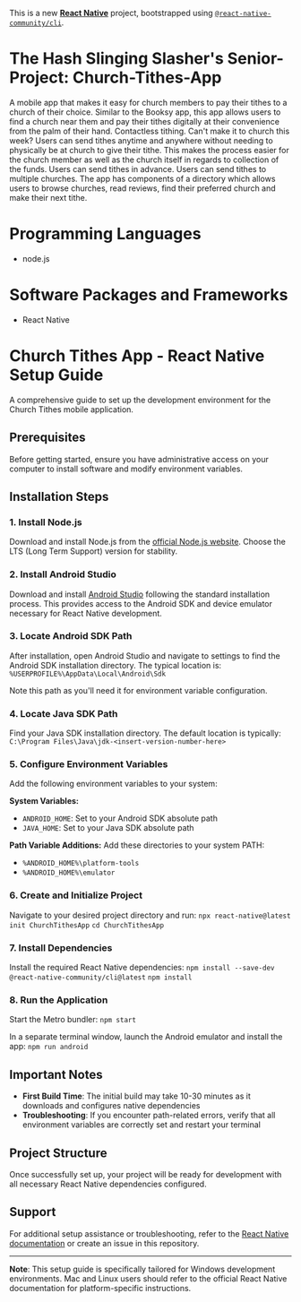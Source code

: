 This is a new [**React Native**](https://reactnative.dev) project, bootstrapped using [`@react-native-community/cli`](https://github.com/react-native-community/cli).

# The Hash Slinging Slasher's Senior-Project: Church-Tithes-App
A mobile app that makes it easy for church members to pay their tithes to a church of their choice. Similar to the Booksy app, this app allows users to find a church near them and pay their tithes digitally at their convenience from the palm of their hand. Contactless tithing. Can't make it to church this week? Users can send tithes anytime and anywhere without needing to physically be at church to give their tithe. This makes the process easier for the church member as well as the church itself in regards to collection of the funds. Users can send tithes in advance. Users can send tithes to multiple churches. The app has components of a directory which allows users to browse churches, read reviews, find their preferred church and make their next tithe.
# Programming Languages
- node.js
# Software Packages and Frameworks
- React Native
# Church Tithes App - React Native Setup Guide

A comprehensive guide to set up the development environment for the Church Tithes mobile application.

## Prerequisites

Before getting started, ensure you have administrative access on your computer to install software and modify environment variables.

## Installation Steps

### 1. Install Node.js
Download and install Node.js from the [official Node.js website](https://nodejs.org/). Choose the LTS (Long Term Support) version for stability.

### 2. Install Android Studio
Download and install [Android Studio](https://developer.android.com/studio) following the standard installation process. This provides access to the Android SDK and device emulator necessary for React Native development.

### 3. Locate Android SDK Path
After installation, open Android Studio and navigate to settings to find the Android SDK installation directory. The typical location is:
`%USERPROFILE%\AppData\Local\Android\Sdk`

Note this path as you'll need it for environment variable configuration.

### 4. Locate Java SDK Path
Find your Java SDK installation directory. The default location is typically:
`C:\Program Files\Java\jdk-<insert-version-number-here>`

### 5. Configure Environment Variables
Add the following environment variables to your system:

**System Variables:**
- `ANDROID_HOME`: Set to your Android SDK absolute path
- `JAVA_HOME`: Set to your Java SDK absolute path

**Path Variable Additions:**
Add these directories to your system PATH:
- `%ANDROID_HOME%\platform-tools`
- `%ANDROID_HOME%\emulator`

### 6. Create and Initialize Project
Navigate to your desired project directory and run:
`npx react-native@latest init ChurchTithesApp`
`cd ChurchTithesApp`

### 7. Install Dependencies
Install the required React Native dependencies:
`npm install --save-dev @react-native-community/cli@latest`
`npm install`

### 8. Run the Application
Start the Metro bundler:
`npm start`

In a separate terminal window, launch the Android emulator and install the app:
`npm run android`

## Important Notes

- **First Build Time**: The initial build may take 10-30 minutes as it downloads and configures native dependencies
- **Troubleshooting**: If you encounter path-related errors, verify that all environment variables are correctly set and restart your terminal

## Project Structure

Once successfully set up, your project will be ready for development with all necessary React Native dependencies configured.

## Support

For additional setup assistance or troubleshooting, refer to the [React Native documentation](https://reactnative.dev/docs/environment-setup) or create an issue in this repository.

---

**Note**: This setup guide is specifically tailored for Windows development environments. Mac and Linux users should refer to the official React Native documentation for platform-specific instructions.

